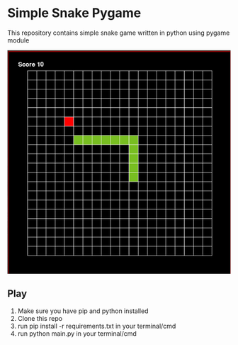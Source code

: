 <h1> Simple Snake Pygame </h1> 
<p> This repository contains simple snake game written in python using pygame module </p>
<p align="center"> <img src="snake.png"> </p>
<h2> Play </h2>
<ol>
  <li> Make sure you have pip and python installed </li>
  <li> Clone this repo </li>
  <li> run pip install -r requirements.txt in your terminal/cmd </li>
  <li> run python main.py in your terminal/cmd </li>
